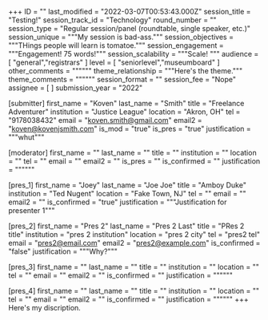 +++
ID = ""
last_modified = "2022-03-07T00:53:43.000Z"
session_title = "Testing!"
session_track_id = "Technology"
round_number = ""
session_type = "Regular session/panel (roundtable, single speaker, etc.)"
session_unique = """My session is bad-ass."""
session_objectives = """THings people will learn is tomatoe."""
session_engagement = """Engagement! 75 words!"""
session_scalability = """Scale!
"""
audience = [ "general","registrars" ]
level = [ "seniorlevel","museumboard" ]
other_comments = """"""
theme_relationship = """Here's the theme."""
theme_comments = """"""
session_format = ""
session_fee = "Nope"
assignee = [  ]
submission_year = "2022"

[submitter]
first_name = "Koven"
last_name = "Smith"
title = "Freelance Adventurer"
institution = "Justice League"
location = "Akron, OH"
tel = "9178038432"
email = "koven.smith@gmail.com"
email2 = "koven@kovenjsmith.com"
is_mod = "true"
is_pres = "true"
justification = """whut"""

[moderator]
first_name = ""
last_name = ""
title = ""
institution = ""
location = ""
tel = ""
email = ""
email2 = ""
is_pres = ""
is_confirmed = ""
justification = """"""

[pres_1]
first_name = "Joey"
last_name = "Joe Joe"
title = "Amboy Duke"
institution = "Ted Nugent"
location = "Fake Town, NJ"
tel = ""
email = ""
email2 = ""
is_confirmed = "true"
justification = """Justification for presenter 1"""

[pres_2]
first_name = "Pres 2"
last_name = "Pres 2 Last"
title = "PRes 2 title"
institution = "pres 2 institution"
location = "pres 2 city"
tel = "pres2 tel"
email = "pres2@email.com"
email2 = "pres2@example.com"
is_confirmed = "false"
justification = """Why?"""

[pres_3]
first_name = ""
last_name = ""
title = ""
institution = ""
location = ""
tel = ""
email = ""
email2 = ""
is_confirmed = ""
justification = """"""

[pres_4]
first_name = ""
last_name = ""
title = ""
institution = ""
location = ""
tel = ""
email = ""
email2 = ""
is_confirmed = ""
justification = """"""
+++
Here's my discription.
